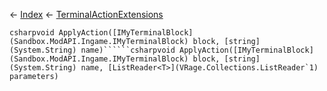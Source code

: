 ← [Index](Api-Index) ← [TerminalActionExtensions](Sandbox.Game.Gui.TerminalActionExtensions)

```csharpvoid ApplyAction([IMyTerminalBlock](Sandbox.ModAPI.Ingame.IMyTerminalBlock) block, [string](System.String) name)``````csharpvoid ApplyAction([IMyTerminalBlock](Sandbox.ModAPI.Ingame.IMyTerminalBlock) block, [string](System.String) name, [ListReader<T>](VRage.Collections.ListReader`1) parameters)```